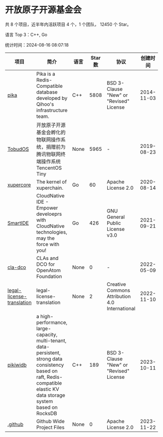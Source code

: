 # 开放原子开源基金会

共 8 个项目，近半年内活跃项目 4 个，1 个团队， 12450 个 Star。

语言 Top 3：C++, Go

统计时间：2024-08-16 08:07:18

| 项目 | 简介 | 语言 | Star 数 | 协议 | 创建时间 | 最后更新时间 | 最后提交时间 |
| --- | --- | --- | --- | --- | --- | --- | --- |
| [pika](https://github.com/OpenAtomFoundation/pika) | Pika is a Redis-Compatible database developed by Qihoo's infrastructure team. | C++ | 5808 | BSD 3-Clause "New" or "Revised" License | 2014-11-03 | 2024-08-16 | 2024-08-16 |
| [TobudOS](https://github.com/OpenAtomFoundation/TobudOS) | 开放原子开源基金会孵化的物联网操作系统，捐赠前为腾讯物联网终端操作系统TencentOS Tiny | None | 5965 | - | 2019-08-23 | 2024-08-16 | 2024-02-02 |
| [xupercore](https://github.com/OpenAtomFoundation/xupercore) | The kernel of xuperchain. | Go | 60 | Apache License 2.0 | 2020-08-14 | 2024-08-15 | 2024-05-21 |
| [SmartIDE](https://github.com/OpenAtomFoundation/SmartIDE) | CloudNative IDE - Empower develoeprs with CloudNative technologies, may the force with you! | Go | 426 | GNU General Public License v3.0 | 2021-09-21 | 2024-08-14 | 2023-10-23 |
| [cla-dco](https://github.com/OpenAtomFoundation/cla-dco) | CLAs and DCO for OpenAtom Foundation | None | 0 | - | 2022-05-09 | 2022-05-25 | 2023-04-18 |
| [legal-license-translation](https://github.com/OpenAtomFoundation/legal-license-translation) | legal-license-translation | None | 2 | Creative Commons Attribution 4.0 International | 2022-11-10 | 2024-03-19 | 2024-03-01 |
| [pikiwidb](https://github.com/OpenAtomFoundation/pikiwidb) | a high-performance, large-capacity, multi-tenant, data-persistent, strong data consistency based on raft, Redis-compatible elastic KV data storage system based on RocksDB | C++ | 189 | BSD 3-Clause "New" or "Revised" License | 2023-10-11 | 2024-08-16 | 2024-08-16 |
| [.github](https://github.com/OpenAtomFoundation/.github) | Github Wide Project Files | None | 0 | Apache License 2.0 | 2023-11-22 | 2023-11-22 | 2023-11-27 |
